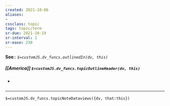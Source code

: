 ```yaml
---
created: 2021-10-06
aliases:
- 
cssclass: topic
tags: topic/term
sr-due: 2021-10-19
sr-interval: 1
sr-ease: 230
---
```


**See**:: 
*`$=customJS.dv_funcs.outlinedIn(dv, this)`*

##### [[America]] `$=customJS.dv_funcs.topicOutlineHeader(dv, this)`

- 

### <hr class="dataviews"/>

`$=customJS.dv_funcs.topicNoteDataviews({dv, that:this})`

